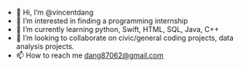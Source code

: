 - 👋 Hi, I’m @vincentdang
- 👀 I’m interested in finding a programming internship
- 🌱 I’m currently learning python, Swift, HTML, SQL, Java, C++ 
- 💞️ I’m looking to collaborate on civic/general coding projects, data analysis projects.
- 📫 How to reach me dang87062@gmail.com

<!---
vincentdang/vincentdang is a ✨ special ✨ repository because its `README.md` (this file) appears on your GitHub profile.
You can click the Preview link to take a look at your changes.
--->
